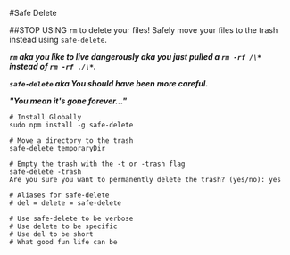 #Safe Delete

##STOP USING `rm` to delete your files! Safely move your files to the trash instead using `safe-delete`.

***`rm` aka you like to live dangerously aka you just pulled a `rm -rf /\*` instead of `rm -rf ./\*`.***

***`safe-delete` aka You should have been more careful.***

***"You mean it's gone forever..."***

```
# Install Globally
sudo npm install -g safe-delete

# Move a directory to the trash
safe-delete temporaryDir

# Empty the trash with the -t or -trash flag
safe-delete -trash
Are you sure you want to permanently delete the trash? (yes/no): yes

# Aliases for safe-delete
# del = delete = safe-delete

# Use safe-delete to be verbose
# Use delete to be specific
# Use del to be short
# What good fun life can be

```